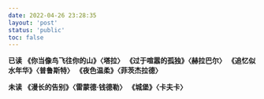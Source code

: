 ```yaml
---
date: 2022-04-26 23:28:35
layout: 'post'
status: 'public'
toc: false
---
```

**已读**
**《你当像鸟飞往你的山》〈塔拉〉**
**《过于喧嚣的孤独》〈赫拉巴尔〉**
**《追忆似水年华》〈普鲁斯特〉**
**《夜色温柔》〈菲茨杰拉德〉**

**未读**
**《漫长的告别》〈雷蒙德·钱德勒〉**
**《城堡》〈卡夫卡〉**
